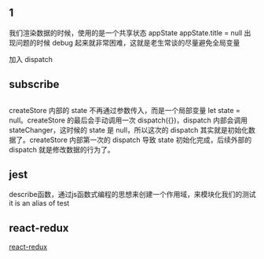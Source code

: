 ## 1
我们渲染数据的时候，使用的是一个共享状态 appState
appState.title = null
出现问题的时候 debug 起来就非常困难，这就是老生常谈的尽量避免全局变量

加入 dispatch

## subscribe

## 
createStore 内部的 state 不再通过参数传入，而是一个局部变量 let state = null。createStore 的最后会手动调用一次 dispatch({})，dispatch 内部会调用 stateChanger，这时候的 state 是 null，所以这次的 dispatch 其实就是初始化数据了。createStore 内部第一次的 dispatch 导致 state 初始化完成，后续外部的 dispatch 就是修改数据的行为了。



## jest
describe函数，通过js函数式编程的思想来创建一个作用域，来模块化我们的测试
it is an alias of test

## react-redux
[react-redux](https://segmentfault.com/a/1190000016835400)